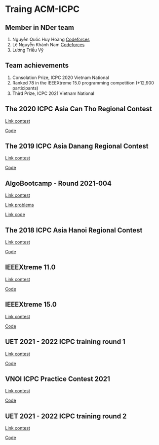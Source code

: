# Traing ACM-ICPC

## Member in NDer team
1. Nguyễn Quốc Huy Hoàng [Codeforces](https://codeforces.com/profile/Demon-Slayer)
2. Lê Nguyễn Khánh Nam [Codeforces](https://codeforces.com/profile/maphum)
3. Lương Triều Vỹ

## Team achievements
1. Consolation Prize, ICPC 2020 Vietnam National
2. Ranked 78 in the IEEEXtreme 15.0 programming competition (+12,900 participants)
3. Third Prize, ICPC 2021 Vietnam National

## The 2020 ICPC Asia Can Tho Regional Contest
[Link contest](https://open.kattis.com/problem-sources/The%202020%20ICPC%20Asia%20Can%20Tho%20Regional%20Contest)

[Code](https://github.com/nqhhoang2002/Training-ACM-ICPC/tree/master/The%202020%20ICPC%20Asia%20Can%20Tho%20Regional%20Contest)

## The 2019 ICPC Asia Danang Regional Contest
[Link contest](https://open.kattis.com/problem-sources/The%202019%20ICPC%20Asia%20Danang%20Regional%20Contest)

[Code](https://github.com/nqhhoang2002/Training-ACM-ICPC/tree/master/The%202019%20ICPC%20Asia%20Danang%20Regional%20Contest)

##	AlgoBootcamp - Round 2021-004
[Link contest](https://khmt.uit.edu.vn/wecode/algobootcamp/assignments)

[Link problems](https://github.com/nqhhoang2002/Training-ACM-ICPC/tree/master/AlgoBootcamp%20-%20Round%202021-004/Problems)

[Link code](https://github.com/nqhhoang2002/Training-ACM-ICPC/tree/master/AlgoBootcamp%20-%20Round%202021-004)

## The 2018 ICPC Asia Hanoi Regional Contest
[Link contest](https://open.kattis.com/problem-sources/The%202018%20ICPC%20Asia%20Hanoi%20Regional%20Contest)

[Code](https://github.com/nqhhoang2002/Training-ACM-ICPC/tree/master/The%202018%20ICPC%20Asia%20Hanoi%20Regional%20Contest)

## IEEEXtreme 11.0
[Link contest](https://csacademy.com/ieeextreme-practice/task/)

[Code](https://github.com/nqhhoang2002/Training-ACM-ICPC/tree/master/IEEEXtreme%2011.0%20(Practice))

## IEEEXtreme 15.0
[Link contest](https://csacademy.com/ieeextreme-practice/task/)

[Code](https://github.com/nqhhoang2002/Training-ACM-ICPC/tree/master/IEEEXtreme%2015.0)

## UET 2021 - 2022 ICPC training round 1
[Link contest](https://ueticpc.contest.codeforces.com/group/Sfs2KQampo/contest/354030)

[Code](https://github.com/nqhhoang2002/Training-ACM-ICPC/tree/master/UET%202021%20-%202022%20ICPC%20training%20round%201)

## VNOI ICPC Practice Contest 2021
[Link contest](https://oj.vnoi.info/contest/icpc21_beta)

[Code](https://github.com/nqhhoang2002/Training-ACM-ICPC/tree/master/VNOI%20ICPC%20Practice%20Contest%202021)

## UET 2021 - 2022 ICPC training round 2
[Link contest](https://ueticpc.contest.codeforces.com/group/Sfs2KQampo/contest/357047)

[Code](https://github.com/nqhhoang2002/Training-ACM-ICPC/tree/master/UET%202021%20-%202022%20ICPC%20training%20round%202)

